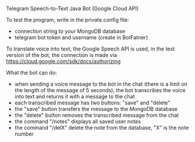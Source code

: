 Telegram Speech-to-Text Java Bot (Google Cloud API)

To test the program, write in the private.config file:

- connection string to your MongoDB database
- telegram bot token and username (create in BotFatner)

To translate voice into text, the Google Speech API is used, in the test version of the bot, the connection is made via https://cloud.google.com/sdk/docs/authorizing

What the bot can do:

- when sending a voice message to the bot in the chat (there is a limit on the length of the message of 5 seconds), the bot transcribes the voice into text and returns it with a message to the chat
- each transcribed message has two buttons: "save" and "delete"
- the "save" button transfers the message to the MongoDB database
- the "delete" button removes the transcribed message from the chat
- the command "/notes" displays all saved user notes
- the command "/delX" delete the note from the database, "X" is the note number
